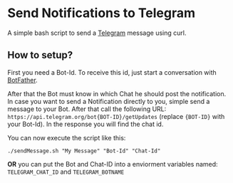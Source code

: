 # Send Notifications to Telegram
A simple bash script to send a [Telegram](https://telegram.org/) message using curl.

## How to setup?
First you need a Bot-Id. To receive this id, just start a conversation with [BotFather](https://t.me/botfather).

After that the Bot must know in which Chat he should post the notification.
In case you want to send a Notification directly to you, simple send a message to your Bot. After that call the
following URL: ```https://api.telegram.org/bot{BOT-ID}/getUpdates``` (replace ```{BOT-ID}``` with your Bot-Id).
In the response you will find the chat id.


You can now execute the script like this:
```
./sendMessage.sh "My Message" "Bot-Id" "Chat-Id"
```

**OR** you can put the Bot and Chat-ID into a enviorment variables named:
```TELEGRAM_CHAT_ID``` and ```TELEGRAM_BOTNAME```
